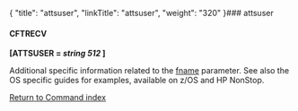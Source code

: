 {
    "title": "attsuser",
    "linkTitle": "attsuser",
    "weight": "320"
}### attsuser

#### CFTRECV

**\[ATTSUSER = *string 512* \]**

Additional specific information related to the [fname](../fname) parameter. See also the OS specific guides for examples, available on  z/OS and HP NonStop.

[Return to Command index](../../)
